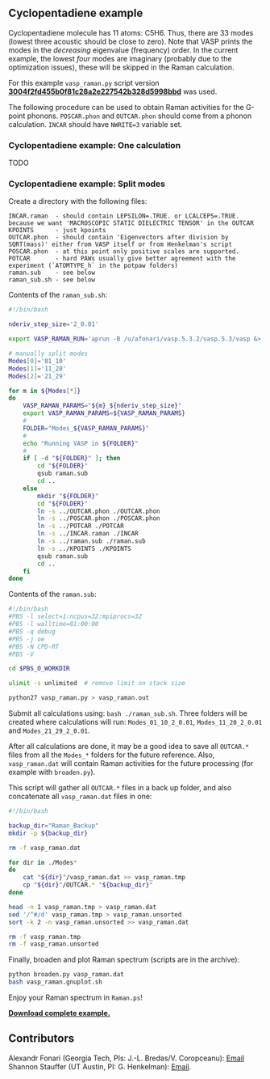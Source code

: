 ## Cyclopentadiene example

Cyclopentadiene molecule has 11 atoms: C5H6. Thus, there are 33 modes (lowest three acoustic should be close to zero). Note that VASP prints the modes in the *decreasing* eigenvalue (frequency) order. In the current example, the lowest *four* modes are imaginary (probably due to the optimization issues), these will be skipped in the Raman calculation.

For this example `vasp_raman.py` script version [**3004f2fd455b0f81c28a2e227542b328d5998bbd**](https://raw.github.com/raman-sc/VASP/3004f2fd455b0f81c28a2e227542b328d5998bbd/vasp_raman.py) was used.

The following procedure can be used to obtain Raman activities for the G-point phonons. `POSCAR.phon` and `OUTCAR.phon` should come from a phonon calculation. `INCAR` should have `NWRITE=3` variable set.

### Cyclopentadiene example: One calculation

TODO

### Cyclopentadiene example: Split modes

Create a directory with the following files:
```
INCAR.raman  - should contain LEPSILON=.TRUE. or LCALCEPS=.TRUE. because we want 'MACROSCOPIC STATIC DIELECTRIC TENSOR' in the OUTCAR
KPOINTS      - just kpoints
OUTCAR.phon  - should contain 'Eigenvectors after division by SQRT(mass)' either from VASP itself or from Henkelman's script
POSCAR.phon  - at this point only positive scales are supported.
POTCAR       - hard PAWs usually give better agreement with the experiment (`ATOMTYPE_h` in the potpaw folders)
raman.sub    - see below
raman_sub.sh - see below
```

Contents of the `raman_sub.sh`:
```bash
#!/bin/bash

nderiv_step_size='2_0.01'

export VASP_RAMAN_RUN='aprun -B /u/afonari/vasp.5.3.2/vasp.5.3/vasp &> job.out'

# manually split modes
Modes[0]='01_10'
Modes[1]='11_20'
Modes[2]='21_29'

for m in ${Modes[*]}
do
    VASP_RAMAN_PARAMS="${m}_${nderiv_step_size}"
    export VASP_RAMAN_PARAMS=${VASP_RAMAN_PARAMS}
    #
    FOLDER="Modes_${VASP_RAMAN_PARAMS}"
    #
    echo "Running VASP in ${FOLDER}"
    #
    if [ -d "${FOLDER}" ]; then
        cd "${FOLDER}"
        qsub raman.sub
        cd ..
    else
        mkdir "${FOLDER}"
        cd "${FOLDER}"
        ln -s ../OUTCAR.phon ./OUTCAR.phon
        ln -s ../POSCAR.phon ./POSCAR.phon
        ln -s ../POTCAR ./POTCAR
        ln -s ../INCAR.raman ./INCAR
        ln -s ../raman.sub ./raman.sub
        ln -s ../KPOINTS ./KPOINTS
        qsub raman.sub
        cd ..
    fi
done

```

Contents of the `raman.sub`:
```bash
#!/bin/bash
#PBS -l select=1:ncpus=32:mpiprocs=32
#PBS -l walltime=01:00:00
#PBS -q debug
#PBS -j oe
#PBS -N CPD-RT
#PBS -V

cd $PBS_O_WORKDIR

ulimit -s unlimited  # remove limit on stack size

python27 vasp_raman.py > vasp_raman.out

```

Submit all calculations using: `bash ./raman_sub.sh`. Three folders will be created where calculations will run: `Modes_01_10_2_0.01`, `Modes_11_20_2_0.01` and `Modes_21_29_2_0.01`.

After all calculations are done, it may be a good idea to save all `OUTCAR.*` files from all the `Modes_*` folders for the future reference. Also, `vasp_raman.dat` will contain Raman activities for the future processing (for example with `broaden.py`).

This script will gather all `OUTCAR.*` files in a back up folder, and also concatenate all `vasp_raman.dat` files in one:
```bash
#!/bin/bash

backup_dir="Raman_Backup"
mkdir -p ${backup_dir}

rm -f vasp_raman.dat

for dir in ./Modes*
do
    cat "${dir}"/vasp_raman.dat >> vasp_raman.tmp
    cp "${dir}"/OUTCAR.* "${backup_dir}"
done

head -n 1 vasp_raman.tmp > vasp_raman.dat
sed '/^#/d' vasp_raman.tmp > vasp_raman.unsorted
sort -k 2 -n vasp_raman.unsorted >> vasp_raman.dat

rm -f vasp_raman.tmp
rm -f vasp_raman.unsorted

```

Finally, broaden and plot Raman spectrum (scripts are in the archive):
```bash
python broaden.py vasp_raman.dat
bash vasp_raman.gnuplot.sh
```

Enjoy your Raman spectrum in `Raman.ps`!

[**Download complete example.**](Cyclopentadiene-Example.tar.gz)

## Contributors

Alexandr Fonari (Georgia Tech, PIs: J.-L. Bredas/V. Coropceanu): [Email](mailto:alexandr.fonari[nospam]gatech.edu)  
Shannon Stauffer (UT Austin, PI: G. Henkelman): [Email](mailto:stauffers[nospam]utexas.edu).
